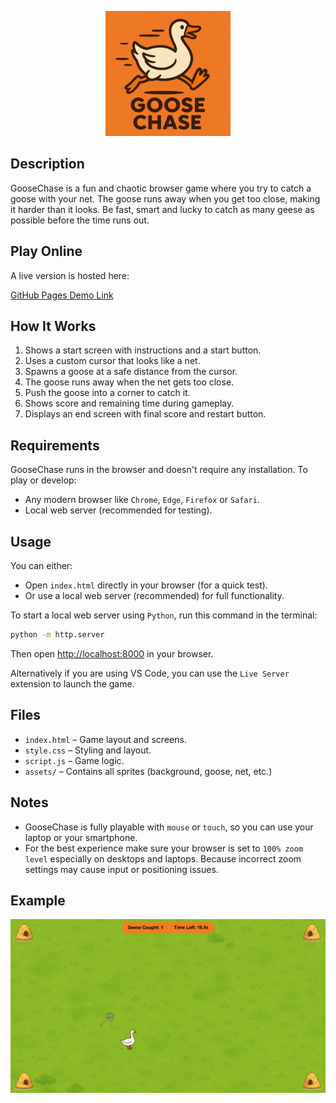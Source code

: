 <p align="center">
    <img src="logo.png" alt="GooseChase Logo" width="200"/>
</p>

## Description

GooseChase is a fun and chaotic browser game where you try to catch a goose with your net. The goose runs away when you get too close, making it harder than it looks. Be fast, smart and lucky to catch as many geese as possible before the time runs out.

## Play Online

A live version is hosted here:

[GitHub Pages Demo Link](https://feldherrweiprecht.github.io/GooseChase/)

## How It Works

1. Shows a start screen with instructions and a start button.
2. Uses a custom cursor that looks like a net.
3. Spawns a goose at a safe distance from the cursor.
4. The goose runs away when the net gets too close.
5. Push the goose into a corner to catch it.
6. Shows score and remaining time during gameplay.
7. Displays an end screen with final score and restart button.

## Requirements

GooseChase runs in the browser and doesn't require any installation. To play or develop:

- Any modern browser like `Chrome`, `Edge`, `Firefox` or `Safari`.
- Local web server (recommended for testing).

## Usage

You can either:

- Open `index.html` directly in your browser (for a quick test). 
- Or use a local web server (recommended) for full functionality.

To start a local web server using `Python`, run this command in the terminal:

```bash
python -m http.server
```

Then open [http://localhost:8000](http://localhost:8000) in your browser.

Alternatively if you are using VS Code, you can use the `Live Server` extension to launch the game.

## Files

- `index.html` – Game layout and screens.
- `style.css` – Styling and layout.
- `script.js` – Game logic.
- `assets/` – Contains all sprites (background, goose, net, etc.)

## Notes

- GooseChase is fully playable with `mouse` or `touch`, so you can use your laptop or your smartphone.
- For the best experience make sure your browser is set to `100% zoom level` especially on desktops and laptops. Because incorrect zoom settings may cause input or positioning issues.

## Example

![Example Image](examples/example3.png)
